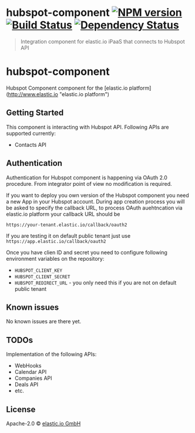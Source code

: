 # hubspot-component [![NPM version][npm-image]][npm-url] [![Build Status][travis-image]][travis-url] [![Dependency Status][daviddm-image]][daviddm-url]
> Integration component for elastic.io iPaaS that connects to Hubspot API

# hubspot-component
Hubspot Component component for the [elastic.io platform](http://www.elastic.io &#34;elastic.io platform&#34;)

## Getting Started

This component is interacting with Hubspot API. Following APIs are supported currently:
 * Contacts API

## Authentication

Authentication for Hubspot component is happening via OAuth 2.0 procedure. From integrator point of view no modification 
is required.

If you want to deploy you own version of the Hubspot component you need a new App in your Hubspot account. 
During app creation process you will be asked to specify
the callback URL, to process OAuth auehtncation via elastic.io platform your callback URL should be 

```
https://your-tenant.elastic.io/callback/oauth2
```

If you are testing it on default public tenant just use ``https://app.elastic.io/callback/oauth2``

Once you have clien ID and secret you need to configure following environment variables on the repository:
 * ``HUBSPOT_CLIENT_KEY``
 * ``HUBSPOT_CLIENT_SECRET``
 * ``HUBSPOT_REDIRECT_URL`` - you only need this if you are not on default public tenant

## Known issues

No known issues are there yet.

## TODOs

Implementation of the following APIs:
 * WebHooks
 * Calendar API
 * Companies API
 * Deals API
 * etc.


## License

Apache-2.0 © [elastic.io GmbH](https://www.elastic.io)


[npm-image]: https://badge.fury.io/js/hubspot-component.svg
[npm-url]: https://npmjs.org/package/hubspot-component
[travis-image]: https://travis-ci.org/elasticio/hubspot-component.svg?branch=master
[travis-url]: https://travis-ci.org/elasticio/hubspot-component
[daviddm-image]: https://david-dm.org/elasticio/hubspot-component.svg?theme=shields.io
[daviddm-url]: https://david-dm.org/elasticio/hubspot-component
